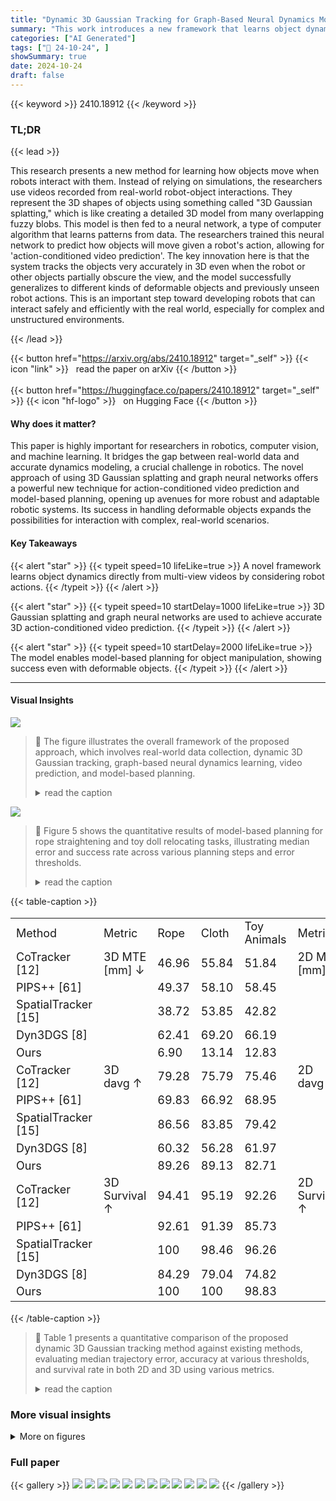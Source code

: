 ```yaml
---
title: "Dynamic 3D Gaussian Tracking for Graph-Based Neural Dynamics Modeling"
summary: "This work introduces a new framework that learns object dynamics directly from multi-view videos by explicitly considering robot actions, achieving accurate 3D action-conditioned video prediction and ..."
categories: ["AI Generated"]
tags: ["🔖 24-10-24", ]
showSummary: true
date: 2024-10-24
draft: false
---
```


{{< keyword >}} 2410.18912 {{< /keyword >}}

### TL;DR


{{< lead >}}

This research presents a new method for learning how objects move when robots interact with them.  Instead of relying on simulations, the researchers use videos recorded from real-world robot-object interactions.  They represent the 3D shapes of objects using something called "3D Gaussian splatting," which is like creating a detailed 3D model from many overlapping fuzzy blobs. This model is then fed to a neural network, a type of computer algorithm that learns patterns from data. The researchers trained this neural network to predict how objects will move given a robot's action, allowing for 'action-conditioned video prediction'. The key innovation here is that the system tracks the objects very accurately in 3D even when the robot or other objects partially obscure the view, and the model successfully generalizes to different kinds of deformable objects and previously unseen robot actions. This is an important step toward developing robots that can interact safely and efficiently with the real world, especially for complex and unstructured environments.

{{< /lead >}}


{{< button href="https://arxiv.org/abs/2410.18912" target="_self" >}}
{{< icon "link" >}} &nbsp; read the paper on arXiv
{{< /button >}}
<br><br>
{{< button href="https://huggingface.co/papers/2410.18912" target="_self" >}}
{{< icon "hf-logo" >}} &nbsp; on Hugging Face
{{< /button >}}

#### Why does it matter?
This paper is highly important for researchers in robotics, computer vision, and machine learning.  It bridges the gap between real-world data and accurate dynamics modeling, a crucial challenge in robotics. The novel approach of using 3D Gaussian splatting and graph neural networks offers a powerful new technique for action-conditioned video prediction and model-based planning, opening up avenues for more robust and adaptable robotic systems. Its success in handling deformable objects expands the possibilities for interaction with complex, real-world scenarios.
#### Key Takeaways

{{< alert "star" >}}
{{< typeit speed=10 lifeLike=true >}} A novel framework learns object dynamics directly from multi-view videos by considering robot actions. {{< /typeit >}}
{{< /alert >}}

{{< alert "star" >}}
{{< typeit speed=10 startDelay=1000 lifeLike=true >}} 3D Gaussian splatting and graph neural networks are used to achieve accurate 3D action-conditioned video prediction. {{< /typeit >}}
{{< /alert >}}

{{< alert "star" >}}
{{< typeit speed=10 startDelay=2000 lifeLike=true >}} The model enables model-based planning for object manipulation, showing success even with deformable objects. {{< /typeit >}}
{{< /alert >}}

------
#### Visual Insights



![](https://ai-paper-reviewer.com/2410.18912/figures_1_0.png)

> 🔼 The figure illustrates the overall framework of the proposed approach, which involves real-world data collection, dynamic 3D Gaussian tracking, graph-based neural dynamics learning, video prediction, and model-based planning.
> <details>
> <summary>read the caption</summary>
> Figure 1: We propose a novel approach for learning a neural dynamics model from real-world data. Using videos captured from robot-object interactions, we obtain dense 3D tracking with a dynamic 3D Gaussian Splatting framework. We train a graph-based neural dynamics model on top of the 3D Gaussian particles for action-conditioned video prediction and model-based planning.
> </details>





![](https://ai-paper-reviewer.com/2410.18912/charts_8_0.png)

> 🔼 Figure 5 shows the quantitative results of model-based planning for rope straightening and toy doll relocating tasks, illustrating median error and success rate across various planning steps and error thresholds.
> <details>
> <summary>read the caption</summary>
> Figure 5: Quantitative Results of model-based planning. We perform each experiment 5 times and present the results as follows: (i) the median error curve relative to planning steps, with the area between 25 and 75 percentiles shaded, and (ii) the success rate curve relative to error thresholds.
> </details>





{{< table-caption >}}
<table id='0' style='font-size:18px'><tr><td>Method</td><td>Metric</td><td>Rope</td><td>Cloth</td><td>Toy Animals</td><td>Metric</td><td>Rope</td><td>Cloth</td><td>Toy Animals</td></tr><tr><td>CoTracker [12]</td><td>3D MTE [mm] ↓</td><td>46.96</td><td>55.84</td><td>51.84</td><td>2D MTE [mm] ↓</td><td>42.73</td><td>49.82</td><td>46.30</td></tr><tr><td>PIPS++ [61]</td><td></td><td>49.37</td><td>58.10</td><td>58.45</td><td></td><td>46.17</td><td>50.28</td><td>49.96</td></tr><tr><td>SpatialTracker [15]</td><td></td><td>38.72</td><td>53.85</td><td>42.82</td><td></td><td>32.29</td><td>46.26</td><td>37.49</td></tr><tr><td>Dyn3DGS [8]</td><td></td><td>62.41</td><td>69.20</td><td>66.19</td><td></td><td>57.39</td><td>61.28</td><td>60.17</td></tr><tr><td>Ours</td><td></td><td>6.90</td><td>13.14</td><td>12.83</td><td></td><td>4.92</td><td>11.72</td><td>10.94</td></tr><tr><td>CoTracker [12]</td><td>3D davg ↑</td><td>79.28</td><td>75.79</td><td>75.46</td><td>2D davg ↑</td><td>83.71</td><td>79.28</td><td>78.44</td></tr><tr><td>PIPS++ [61]</td><td></td><td>69.83</td><td>66.92</td><td>68.95</td><td></td><td>76.30</td><td>72.48</td><td>76.96</td></tr><tr><td>SpatialTracker [15]</td><td></td><td>86.56</td><td>83.85</td><td>79.42</td><td></td><td>92.36</td><td>90.52</td><td>89.62</td></tr><tr><td>Dyn3DGS [8]</td><td></td><td>60.32</td><td>56.28</td><td>61.97</td><td></td><td>67.20</td><td>62.28</td><td>67.96</td></tr><tr><td>Ours</td><td></td><td>89.26</td><td>89.13</td><td>82.71</td><td></td><td>93.27</td><td>92.18</td><td>94.19</td></tr><tr><td>CoTracker [12]</td><td>3D Survival ↑</td><td>94.41</td><td>95.19</td><td>92.26</td><td>2D Survival ↑</td><td>97.20</td><td>100</td><td>96.06</td></tr><tr><td>PIPS++ [61]</td><td></td><td>92.61</td><td>91.39</td><td>85.73</td><td></td><td>96.74</td><td>94.28</td><td>92.82</td></tr><tr><td>SpatialTracker [15]</td><td></td><td>100</td><td>98.46</td><td>96.26</td><td></td><td>100</td><td>100</td><td>100</td></tr><tr><td>Dyn3DGS [8]</td><td></td><td>84.29</td><td>79.04</td><td>74.82</td><td></td><td>87.83</td><td>82.14</td><td>79.32</td></tr><tr><td>Ours</td><td></td><td>100</td><td>100</td><td>98.83</td><td></td><td>100</td><td>100</td><td>100</td></tr></table>{{< /table-caption >}}

> 🔼 Table 1 presents a quantitative comparison of the proposed dynamic 3D Gaussian tracking method against existing methods, evaluating median trajectory error, accuracy at various thresholds, and survival rate in both 2D and 3D using various metrics.
> <details>
> <summary>read the caption</summary>
> Table 1: Quantitative Results on Dynamic 3D Gaussian Tracking. We labeled the ground truth for 200 frames per episode in 3D space for 1 or 2 object instances in each category, covering two episodes per object. Our Dyn3DGS-based tracking method outperforms all baselines, including the unmodified Dyn3DGS, in both 2D and 3D metrics.
> </details>



### More visual insights

<details>
<summary>More on figures
</summary>


![](https://ai-paper-reviewer.com/2410.18912/figures_3_0.png)

> 🔼 The figure illustrates the proposed framework, starting from multi-view videos to dense 3D tracking with Dyn3DGS optimization, then to learning object dynamics via a graph-based neural network, and finally enabling action-conditioned video prediction and model-based planning.
> <details>
> <summary>read the caption</summary>
> Figure 2: Overview of Our Framework: We first achieve dense 3D tracking of long-horizon robot-object interactions using multi-view videos and Dyn3DGS optimization. We then learn the object dynamics through a graph-based neural network. This approach enables applications such as (i) action-conditioned video prediction using linear blend skinning for motion prediction, and (ii) model-based planning for robotics.
> </details>



![](https://ai-paper-reviewer.com/2410.18912/figures_6_0.png)

> 🔼 Figure 3 shows qualitative results of 3D Gaussian tracking demonstrating point-level correspondence on cloth, rope, and toy doll objects across various time steps.
> <details>
> <summary>read the caption</summary>
> Figure 3: Qualitative Results of 3D Gaussian Tracking. We demonstrate point-level correspondence on the objects across various timesteps. Please check our website for more videos showcasing precise dense tracking even under different object deformations and occlusions.
> </details>



![](https://ai-paper-reviewer.com/2410.18912/figures_7_0.png)

> 🔼 Figure 4 shows a comparison of action-conditioned 3D video prediction results between the proposed method and the MPM baseline, demonstrating the superior accuracy of the proposed method in aligning with ground truth frames.
> <details>
> <summary>read the caption</summary>
> Figure 4: Qualitative Results of Action-Conditioned 3D Video Prediction. Our videos are generated by rendering predicted Gaussians on virtual backgrounds. Robot trajectories are visualized as curved lines (yellow: current end-effector positions, purple: history end-effector positions). Compared to the MPM baseline, our video prediction results align with the ground truth frames (GT) more accurately.
> </details>



</details>




### Full paper

{{< gallery >}}
<img src="https://ai-paper-reviewer.com/2410.18912/1.png" class="grid-w50 md:grid-w33 xl:grid-w25" />
<img src="https://ai-paper-reviewer.com/2410.18912/2.png" class="grid-w50 md:grid-w33 xl:grid-w25" />
<img src="https://ai-paper-reviewer.com/2410.18912/3.png" class="grid-w50 md:grid-w33 xl:grid-w25" />
<img src="https://ai-paper-reviewer.com/2410.18912/4.png" class="grid-w50 md:grid-w33 xl:grid-w25" />
<img src="https://ai-paper-reviewer.com/2410.18912/5.png" class="grid-w50 md:grid-w33 xl:grid-w25" />
<img src="https://ai-paper-reviewer.com/2410.18912/6.png" class="grid-w50 md:grid-w33 xl:grid-w25" />
<img src="https://ai-paper-reviewer.com/2410.18912/7.png" class="grid-w50 md:grid-w33 xl:grid-w25" />
<img src="https://ai-paper-reviewer.com/2410.18912/8.png" class="grid-w50 md:grid-w33 xl:grid-w25" />
<img src="https://ai-paper-reviewer.com/2410.18912/9.png" class="grid-w50 md:grid-w33 xl:grid-w25" />
<img src="https://ai-paper-reviewer.com/2410.18912/10.png" class="grid-w50 md:grid-w33 xl:grid-w25" />
<img src="https://ai-paper-reviewer.com/2410.18912/11.png" class="grid-w50 md:grid-w33 xl:grid-w25" />
<img src="https://ai-paper-reviewer.com/2410.18912/12.png" class="grid-w50 md:grid-w33 xl:grid-w25" />
{{< /gallery >}}